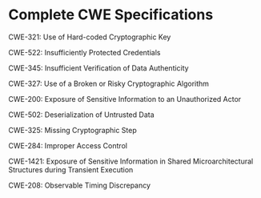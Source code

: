 

# Complete CWE Specifications

CWE-321: Use of Hard-coded Cryptographic Key

CWE-522: Insufficiently Protected Credentials

CWE-345: Insufficient Verification of Data Authenticity

CWE-327: Use of a Broken or Risky Cryptographic Algorithm

CWE-200: Exposure of Sensitive Information to an Unauthorized Actor

CWE-502: Deserialization of Untrusted Data

CWE-325: Missing Cryptographic Step

CWE-284: Improper Access Control

CWE-1421: Exposure of Sensitive Information in Shared Microarchitectural Structures during Transient Execution

CWE-208: Observable Timing Discrepancy